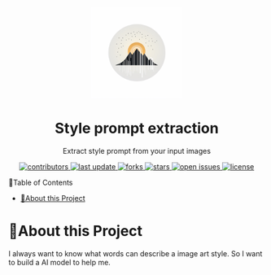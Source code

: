 <div align="center">

  <img src="assets/logo.png" alt="logo" width="180" height="auto"/>
  <h1>Style prompt extraction</h1>
  
  <p>
    Extract style prompt from your input images
  </p>

  <!-- Badges -->
<p>
  <a href="https://github.com/PinkR1ver/style-prompt-extraction/graphs/contributors">
    <img src="https://img.shields.io/github/contributors/PinkR1ver/style-prompt-extraction" alt="contributors" />
  </a>
  <a href="">
    <img src="https://img.shields.io/github/last-commit/PinkR1ver/style-prompt-extraction" alt="last update" />
  </a>
  <a href="https://github.com/PinkR1ver/style-prompt-extraction/network/members">
    <img src="https://img.shields.io/github/forks/PinkR1ver/style-prompt-extraction" alt="forks" />
  </a>
  <a href="https://github.com/PinkR1ver/style-prompt-extraction/stargazers">
    <img src="https://img.shields.io/github/stars/PinkR1ver/style-prompt-extraction" alt="stars" />
  </a>
  <a href="https://github.com/PinkR1ver/style-prompt-extraction/issues/">
    <img src="https://img.shields.io/github/issues/PinkR1ver/style-prompt-extraction" alt="open issues" />
  </a>
  <a href="https://github.com/PinkR1ver/style-prompt-extraction/blob/master/LICENSE">
    <img src="https://img.shields.io/github/license/PinkR1ver/style-prompt-extraction.svg" alt="license" />
  </a>
</p>

</div>

🎹Table of Contents
- [🎏About this Project](#about-this-project)

# 🎏About this Project

I always want to know what words can describe a image art style. So I want to build a AI model to help me.